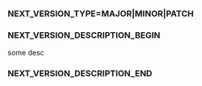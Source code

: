 ### NEXT_VERSION_TYPE=MAJOR|MINOR|PATCH
### NEXT_VERSION_DESCRIPTION_BEGIN
some desc
### NEXT_VERSION_DESCRIPTION_END
